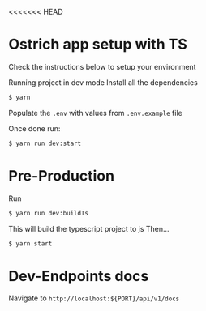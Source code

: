 <<<<<<< HEAD
# Ostrich app setup with TS
Check the instructions below to setup your environment

Running project in dev mode
Install all the dependencies
```sh
$ yarn
```
Populate the `.env` with values from `.env.example` file

Once done run:
```sh
$ yarn run dev:start
```

# Pre-Production
Run
```sh
$ yarn run dev:buildTs
```
This will build the typescript project to js
Then...
```sh
$ yarn start
```
# Dev-Endpoints docs

Navigate to `http://localhost:${PORT}/api/v1/docs`
